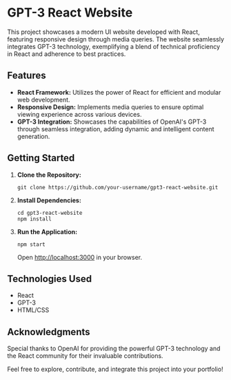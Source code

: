 # GPT-3 React Website

This project showcases a modern UI website developed with React, featuring responsive design through media queries. The website seamlessly integrates GPT-3 technology, exemplifying a blend of technical proficiency in React and adherence to best practices.

## Features

- **React Framework:** Utilizes the power of React for efficient and modular web development.
- **Responsive Design:** Implements media queries to ensure optimal viewing experience across various devices.
- **GPT-3 Integration:** Showcases the capabilities of OpenAI's GPT-3 through seamless integration, adding dynamic and intelligent content generation.

## Getting Started

1. **Clone the Repository:**
   ```
   git clone https://github.com/your-username/gpt3-react-website.git
   ```

2. **Install Dependencies:**
   ```
   cd gpt3-react-website
   npm install
   ```

3. **Run the Application:**
   ```
   npm start
   ```
   Open [http://localhost:3000](http://localhost:3000) in your browser.

## Technologies Used

- React
- GPT-3
- HTML/CSS

## Acknowledgments

Special thanks to OpenAI for providing the powerful GPT-3 technology and the React community for their invaluable contributions.

Feel free to explore, contribute, and integrate this project into your portfolio!
